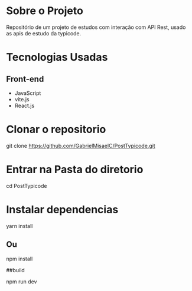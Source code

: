 # Sobre o Projeto

Repositório  de um projeto de estudos com interação com API Rest, usado as apis de estudo da typicode.

# Tecnologias Usadas

## Front-end
  - JavaScript
  - vite.js
  - React.js
 
# Clonar o repositorio 
git clone https://github.com/GabrielMisaelC/PostTypicode.git

# Entrar na Pasta do diretorio
cd PostTypicode

# Instalar dependencias 

yarn install

## Ou

npm install

##build 

npm run dev
